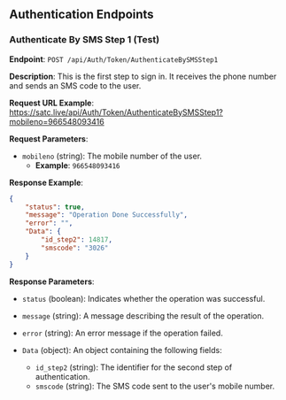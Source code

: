 ## Authentication Endpoints

### Authenticate By SMS Step 1 (Test)

**Endpoint**: `POST /api/Auth/Token/AuthenticateBySMSStep1`

**Description**: This is the first step to sign in. It receives the phone number and sends an SMS code to the user.

**Request URL Example**:
https://satc.live/api/Auth/Token/AuthenticateBySMSStep1?mobileno=966548093416

**Request Parameters**:
- `mobileno` (string): The mobile number of the user.
  - **Example**: `966548093416`

**Response Example**:
```json
{
    "status": true,
    "message": "Operation Done Successfully",
    "error": "",
    "Data": {
        "id_step2": 14817,
        "smscode": "3026"
    }
}
```
**Response Parameters**:

- `status` (boolean): Indicates whether the operation was successful.

- `message` (string): A message describing the result of the operation.

- `error` (string): An error message if the operation failed.

- `Data` (object): An object containing the following fields:

  - `id_step2` (string): The identifier for the second step of authentication.
  - `smscode` (string): The SMS code sent to the user's mobile number.
